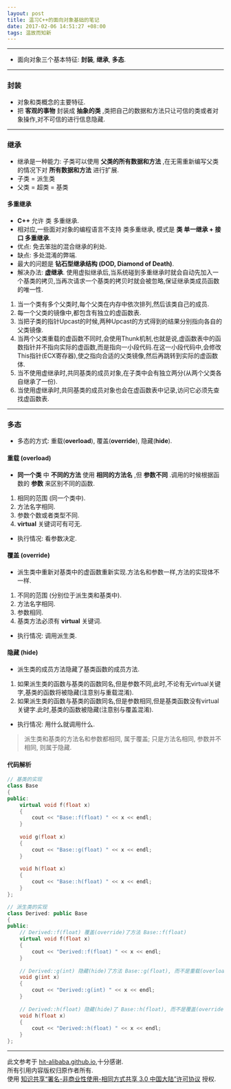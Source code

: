 ```yaml
---
layout: post
title: 温习C++的面向对象基础的笔记
date: 2017-02-06 14:51:27 +08:00
tags: 温故而知新
---
```


*** 

* 面向对象三个基本特征: **封装**, **继承**, **多态**.

***

### 封装

* 对象和类概念的主要特征.
* 把 **客观的事物** 封装成 **抽象的类** ,类把自己的数据和方法只让可信的类或者对象操作,对不可信的进行信息隐藏.

***

### 继承

* 继承是一种能力: 子类可以使用 **父类的所有数据和方法** ,在无需重新编写父类的情况下对 **所有数据和方法** 进行扩展.
* 子类 = 派生类
* 父类 = 超类 = 基类

#### 多重继承

* **C++** 允许 类 多重继承.
* 相对应,一些面对对象的编程语言不支持 类多重继承, 模式是 **类 单一继承 + 接口 多重继承**.
* 优点: 免去笨拙的混合继承的利处.
* 缺点: 多处混淆的弊端.
* 最大的问题是 **钻石型继承结构 (DOD, Diamond of Death)**.
* 解决办法: **虚继承**. 使用虚拟继承后,当系统碰到多重继承时就会自动先加入一个基类的拷贝,当再次请求一个基类的拷贝时就会被忽略,保证继承类成员函数的唯一性.
1. 当一个类有多个父类时,每个父类在内存中依次排列,然后该类自己的成员.
2. 每一个父类的镜像中,都包含有独立的虚函数表.
3. 当把子类的指针Upcast的时候,两种Upcast的方式得到的结果分别指向各自的父类镜像.
4. 当两个父类重载的虚函数不同时,会使用Thunk机制,也就是说,虚函数表中的函数指针并不指向实际的虚函数,而是指向一小段代码.在这一小段代码中,会修改This指针(ECX寄存器),使之指向合适的父类镜像,然后再跳转到实际的虚函数体.
5. 当不使用虚继承时,共同基类的成员对象,在子类中会有独立两分(从两个父类各自继承了一份).
6. 当使用虚继承时,共同基类的成员对象也会在虚函数表中记录,访问它必须先查找虚函数表.

***

### 多态

* 多态的方式: 重载(**overload**), 覆盖(**override**), 隐藏(**hide**).

#### 重载 (overload)

* **同一个类** 中 **不同的方法** 使用 **相同的方法名** ,但 **参数不同** .调用的时候根据函数的 **参数** 来区别不同的函数.
1. 相同的范围 (同一个类中).
2. 方法名字相同.
3. 参数个数或者类型不同.
4. **virtual** 关键词可有可无.
* 执行情况: 看参数决定.

#### 覆盖 (override)

* 派生类中重新对基类中的虚函数重新实现.方法名和参数一样,方法的实现体不一样.
1. 不同的范围 (分别位于派生类和基类中).
2. 方法名字相同.
3. 参数相同.
4. 基类方法必须有 **virtual** 关键词.
* 执行情况: 调用派生类.

#### 隐藏 (hide)

* 派生类的成员方法隐藏了基类函数的成员方法.
1. 如果派生类的函数与基类的函数同名,但是参数不同,此时,不论有无virtual关键字,基类的函数将被隐藏(注意别与重载混淆).
2. 如果派生类的函数与基类的函数同名,但是参数相同,但是基类函数没有virtual关键字.此时,基类的函数被隐藏(注意别与覆盖混淆).
* 执行情况: 用什么就调用什么.

> 派生类和基类的方法名和参数都相同, 属于覆盖;
> 只是方法名相同, 参数并不相同, 则属于隐藏.

#### 代码解析

```C++
// 基类的实现
class Base
{
public:
    virtual void f(float x)
    {
        cout << "Base::f(float) " << x << endl;
    }
    
    void g(float x)
    {
        cout << "Base::g(float) " << x << endl; 
    }
    
    void h(float x)
    {
        cout << "Base::h(float) " << x << endl;
    }
};

// 派生类的实现
class Derived: public Base
{
public:
    // Derived::f(float) 覆盖(override)了方法 Base::f(float)
    virtual void f(float x)
    {
        cout << "Derived::f(float) " << x << endl;
    }
    
    // Derived::g(int) 隐藏(hide)了方法 Base::g(float), 而不是重载(overload) -- 与 `隐藏-1` 的情况一致.
    void g(int x)
    {
        cout << "Derived::g(int) " << x << endl;
    }
    
    // Derived::h(float) 隐藏(hide)了 Base::h(float), 而不是覆盖(override) -- 与 `隐藏-2` 的情况一致.
    void h(float x)
    {
        cout << "Derived::h(float) " << x << endl;
    }
};
```

***

此文参考于 [hit-alibaba.github.io][hit-alibaba.github.io],十分感谢.  
所有引用内容版权归原作者所有.  
使用 [知识共享“署名-非商业性使用-相同方式共享 3.0 中国大陆”许可协议][Lisence] 授权.

[hit-alibaba.github.io]: https://hit-alibaba.github.io/interview/
[Lisence]: https://creativecommons.org/licenses/by-nc-sa/3.0/cn/